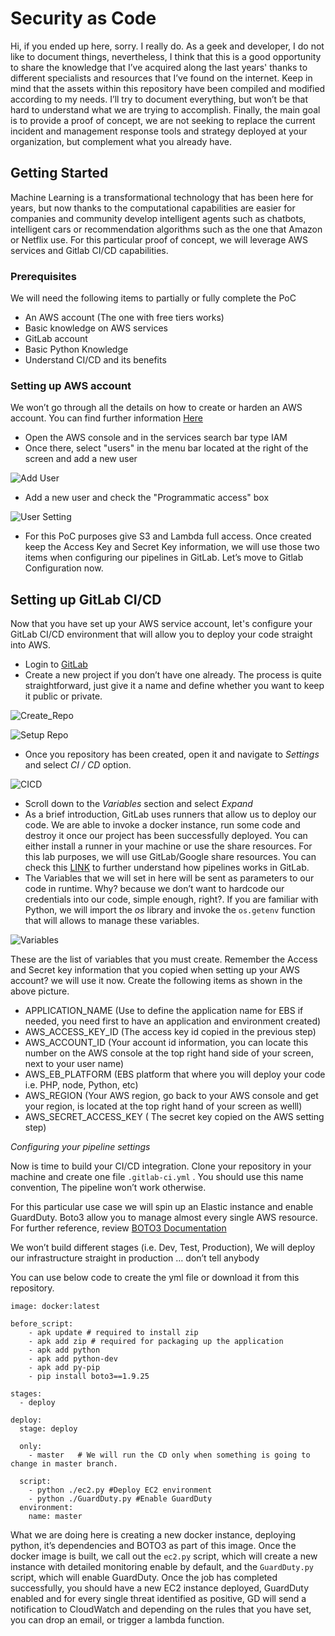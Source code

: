 # Security as Code

Hi, if you ended up here, sorry. I really do.  As a geek and developer, I do not like to document things, nevertheless,  I think that this is a good opportunity to share the knowledge that I’ve acquired along the last years' thanks to different specialists and resources that I’ve found on the internet.
Keep in mind that the assets within this repository have been compiled and modified according to my needs. I’ll try to document everything, but won’t be that hard to understand what we are trying to accomplish.
Finally, the main goal is to provide a proof of concept, we are not seeking to replace the current incident and management response tools and strategy deployed at your organization, but complement what you already have.


## Getting Started
Machine Learning is a transformational technology that has been here for years, but now thanks to the computational capabilities are easier for companies and community develop intelligent agents such as chatbots, intelligent cars or recommendation algorithms such as the one that Amazon or Netflix use.
For this particular proof of concept, we will leverage AWS services and Gitlab CI/CD capabilities.

### Prerequisites
We will need the following items to partially or fully complete the PoC
* An AWS account  (The one with free tiers works)
* Basic knowledge on AWS services
* GitLab account
* Basic Python Knowledge
* Understand CI/CD and its benefits

### Setting up AWS account
We won’t go through all the details on how to create or harden an AWS account. You can find further information [Here](https://aws.amazon.com/es/iam/)

* Open the AWS console and in the services search bar type IAM
* Once there, select "users" in the menu bar located at the right of the screen and add a new user

![Add User](./img/addUser.png)


* Add a new user and check the "Programmatic access" box

![User Setting](./img/programaticAccount.png)


* For this PoC purposes give S3 and Lambda full access. Once created keep the Access Key and Secret Key information, we will use those two items when configuring our pipelines in GitLab.  Let’s move to Gitlab Configuration now.

## Setting up GitLab CI/CD
Now that you have set up your AWS service account, let's configure your GitLab CI/CD environment that will allow you to deploy your code straight into AWS.

* Login to [GitLab](http://gitlab.com/)
* Create a new project if you don’t have one already. The process is quite straightforward, just give it a name and define whether you want to keep it public or private.

![Create_Repo](./img/createRepo.png)

![Setup Repo](./img/settingRepo.png)

* Once you repository has been created, open it and navigate to *Settings* and select *CI / CD* option.

![CICD](./img/settingCICD.png)

* Scroll down to the *Variables* section and select *Expand*
* As a brief introduction, GitLab uses runners that allow us to deploy our code. We are able to invoke a docker instance, run some code and destroy it once our project has been successfully deployed. You can either install a runner in your machine or use the share resources. For this lab purposes, we will use GitLab/Google share resources. You can check this [LINK](https://docs.gitlab.com/ee/ci/) to further understand how pipelines works in GitLab.
* The Variables that we will set in here will be sent as parameters to our code in runtime. Why? because we don’t want to hardcode our credentials into our code, simple enough, right?. If you are familiar with Python, we will import the *os* library and invoke the `os.getenv`  function that will allows to manage these variables.

![Variables](./img/variables.png)


These are the list of variables that you must create. Remember the Access and Secret key information that you copied when setting up your AWS account? we will use it now.
Create the following items as shown in the above picture.
* APPLICATION_NAME  (Use to define the application name for EBS if needed, you need first to have an application and environment created)
* AWS_ACCESS_KEY_ID (The access key id copied in the previous step)
* AWS_ACCOUNT_ID (Your account id information, you can locate this number on the AWS console at the top right hand side of your screen, next to your user name)
* AWS_EB_PLATFORM (EBS platform that where you will deploy your code i.e. PHP, node, Python, etc)
* AWS_REGION (Your AWS region, go back to your AWS console and get your region, is located at the top right hand of your screen as welll)
* AWS_SECRET_ACCESS_KEY ( The secret key copied on the AWS setting step)

_Configuring your pipeline settings_

Now is time to build your CI/CD integration. Clone your repository in your machine and create one file `.gitlab-ci.yml` . You should use this name convention, The pipeline won’t work otherwise.

For this particular use case we will spin up an Elastic instance and enable GuardDuty. Boto3 allow you to manage almost every single AWS resource. For further reference, review [BOTO3 Documentation](https://boto3.amazonaws.com/v1/documentation/api/latest/index.html)

We won’t build different stages (i.e. Dev, Test, Production), We will deploy our infrastructure straight in production … don’t tell anybody 

You can use below code to create the yml file or download it from this repository.

```
image: docker:latest

before_script:
    - apk update # required to install zip
    - apk add zip # required for packaging up the application
    - apk add python
    - apk add python-dev
    - apk add py-pip
    - pip install boto3==1.9.25

stages:
  - deploy

deploy:
  stage: deploy

  only:
    - master   # We will run the CD only when something is going to change in master branch.

  script:
    - python ./ec2.py #Deploy EC2 environment
    - python ./GuardDuty.py #Enable GuardDuty
  environment:
    name: master
```


What we are doing here is creating a new docker instance, deploying python, it’s dependencies and BOTO3 as part of this image.
Once the docker image is built, we call out the `ec2.py` script, which will create a new instance with detailed monitoring enable by default, and the `GuardDuty.py` script, which will enable GuardDuty. 
Once the job has completed successfully, you should have a new EC2 instance deployed, GuardDuty enabled and for every single threat identified as positive, GD will send a notification to CloudWatch and depending on the rules that you have set, you can drop an email, or trigger a lambda function.



